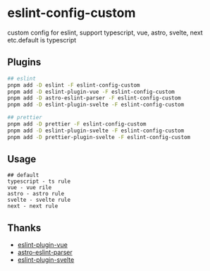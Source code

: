 # eslint-config-custom

custom config for eslint, support typescript, vue, astro, svelte, next etc.default is typescript

## Plugins

```bash
## eslint
pnpm add -D eslint -F eslint-config-custom
pnpm add -D eslint-plugin-vue -F eslint-config-custom
pnpm add -D astro-eslint-parser -F eslint-config-custom
pnpm add -D eslint-plugin-svelte -F eslint-config-custom

## prettier
pnpm add -D prettier -F eslint-config-custom
pnpm add -D eslint-plugin-svelte -F eslint-config-custom
pnpm add -D prettier-plugin-svelte -F eslint-config-custom
```

## Usage

```
## default
typescript - ts rule
vue - vue rile
astro - astro rule
svelte - svelte rule
next - next rule
```

## Thanks

- [eslint-plugin-vue](https://github.com/vuejs/eslint-plugin-vue)
- [astro-eslint-parser](https://github.com/ota-meshi/astro-eslint-parser)
- [eslint-plugin-svelte](https://github.com/sveltejs/eslint-plugin-svelte)